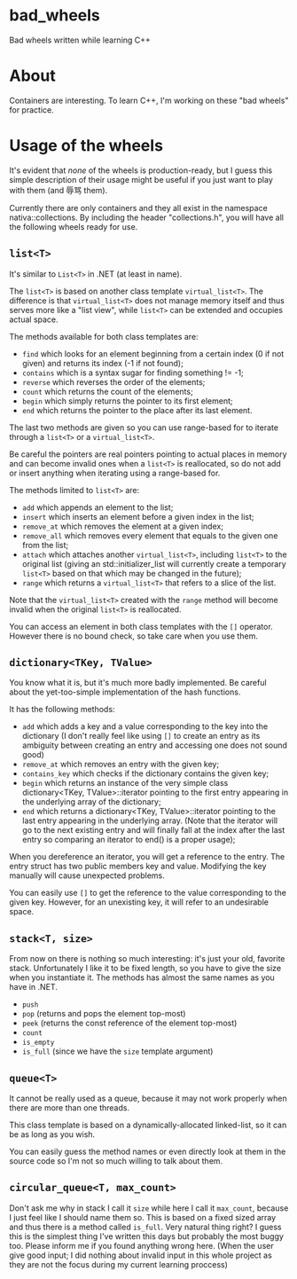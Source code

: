 # bad_wheels

Bad wheels written while learning C++

# About

Containers are interesting. To learn C++, I'm working on these "bad wheels" for practice.

# Usage of the wheels

It's evident that *none* of the wheels is production-ready, but I guess this simple description of their usage might be useful if you just want to play with them (and 辱骂 them).

Currently there are only containers and they all exist in the namespace nativa::collections. By including the header "collections.h", you will have all the following wheels ready for use.

## `list<T>`

It's similar to `List<T>` in .NET (at least in name).

The `list<T>` is based on another class template `virtual_list<T>`. The difference is that `virtual_list<T>` does not manage memory itself and thus serves more like a "list view", while `list<T>` can be extended and occupies actual space.

The methods available for both class templates are:

- `find` which looks for an element beginning from a certain index (0 if not given) and returns its index (-1 if not found);
- `contains` which is a syntax sugar for finding something != -1;
- `reverse` which reverses the order of the elements;
- `count` which returns the count of the elements;
- `begin` which simply returns the pointer to its first element;
- `end` which returns the pointer to the place after its last element.

The last two methods are given so you can use range-based for to iterate through a `list<T>` or a `virtual_list<T>`.

Be careful the pointers are real pointers pointing to actual places in memory and can become invalid ones when a `list<T>` is reallocated, so do not add or insert anything when iterating using a range-based for.

The methods limited to `list<T>` are:

- `add` which appends an element to the list;
- `insert` which inserts an element before a given index in the list;
- `remove_at` which removes the element at a given index;
- `remove_all` which removes every element that equals to the given one from the list;
- `attach` which attaches another `virtual_list<T>`, including `list<T>` to the original list (giving an std::initializer_list will currently create a temporary `list<T>` based on that which may be changed in the future);
- `range` which returns a `virtual_list<T>` that refers to a slice of the list.

Note that the `virtual_list<T>` created with the `range` method will become invalid when the original `list<T>` is reallocated.

You can access an element in both class templates with the `[]` operator. However there is no bound check, so take care when you use them.

## `dictionary<TKey, TValue>`

You know what it is, but it's much more badly implemented. Be careful about the yet-too-simple implementation of the hash functions.

It has the following methods:

- `add` which adds a key and a value corresponding to the key into the dictionary (I don't really feel like using `[]` to create an entry as its ambiguity between creating an entry and accessing one does not sound good)
- `remove_at` which removes an entry with the given key;
- `contains_key` which checks if the dictionary contains the given key;
- `begin` which returns an instance of the very simple class dictionary<TKey, TValue>::iterator pointing to the first entry appearing in the underlying array of the dictionary;
- `end` which returns a dictionary<TKey, TValue>::iterator pointing to the last entry appearing in the underlying array. (Note that the iterator will go to the next existing entry and will finally fall at the index after the last entry so comparing an iterator to end() is a proper usage);

When you dereference an iterator, you will get a reference to the entry. The entry struct has two public members key and value. Modifying the key manually will cause unexpected problems.

You can easily use `[]` to get the reference to the value corresponding to the given key. However, for an unexisting key, it will refer to an undesirable space.

## `stack<T, size>`

From now on there is nothing so much interesting: it's just your old, favorite stack. Unfortunately I like it to be fixed length, so you have to give the size when you instantiate it. The methods has almost the same names as you have in .NET.

- `push`
- `pop` (returns and pops the element top-most)
- `peek` (returns the const reference of the element top-most)
- `count`
- `is_empty`
- `is_full` (since we have the `size` template argument)

## `queue<T>`

It cannot be really used as a queue, because it may not work properly when there are more than one threads.

This class template is based on a dynamically-allocated linked-list, so it can be as long as you wish.

You can easily guess the method names or even directly look at them in the source code so I'm not so much willing to talk about them.

## `circular_queue<T, max_count>`

Don't ask me why in stack I call it `size` while here I call it `max_count`, because I just feel like I should name them so. This is based on a fixed sized array and thus there is a method called `is_full`. Very natural thing right? I guess this is the simplest thing I've written this days but probably the most buggy too. Please inform me if you found anything wrong here. (When the user give good input; I did nothing about invalid input in this whole project as they are not the focus during my current learning proccess)

